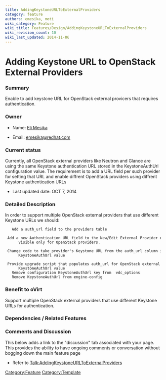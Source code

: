 ```yaml
---
title: AddingKeystoneURLToExternalProviders
category: feature
authors: emesika, moti
wiki_category: Feature
wiki_title: Features/Design/AddingKeystoneURLToExternalProviders
wiki_revision_count: 10
wiki_last_updated: 2014-11-06
---
```


# Adding Keystone URL to OpenStack External Providers

### Summary

Enable to add keystone URL for OpenStack external provicers that requires authentication.

### Owner

*   Name: [ Eli Mesika](User:MyUser)

<!-- -->

*   Email: emesika@redhat.com

### Current status

Currently, all OpenStack external providers like Neutron and Glance are using the same Keystone authentication URL stored in the KeystoneAuthUrl configuration value. The requirement is to add a URL field per such provider for setting that URL and enable diffrent OpenStack providers using diffrent Keystone authentication URLs

*   Last updated date: OCT 7, 2014

### Detailed Description

In order to support multiple OpenStack external providers that use different Keystone URLs we should:

       Add a auth_url field to the providers table
       Add a new Authentication URL field to the New/Edit External Provider dialog under the Requires Authentication checkbox, this field will be 
          visible only for OpenStack providers.
       Change code to take provider's Keystone URL from the auth_url column in he providers table rather than from the configuration 
          KeystoneAuthUrl value
       Provide upgrade script that populates auth_url for OpenStack external providers that have auth_required set to true from  the configuration
          KeystoneAuthUrl value
       Remove configuration KeystoneAuthUrl key from  vdc_options 
       Remove KeystoneAuthUrl from engine-config

### Benefit to oVirt

Support multiple OpenStack external providers that use different Keystone URLs for authentication.

### Dependencies / Related Features

### Comments and Discussion

This below adds a link to the "discussion" tab associated with your page. This provides the ability to have ongoing comments or conversation without bogging down the main feature page

*   Refer to <Talk:AddingKeystoneURLToExternalProviders>

<Category:Feature> <Category:Template>
